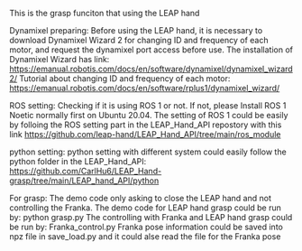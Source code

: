 This is the grasp funciton that using the LEAP hand

Dynamixel preparing:
Before using the LEAP hand, it is necessary to download Dynamixel Wizard 2 for changing ID and frequency of each motor, and request the dynamixel port access before use. 
The installation of Dynamixel Wizard has link: https://emanual.robotis.com/docs/en/software/dynamixel/dynamixel_wizard2/
Tutorial about changing ID and frequency of each motor: https://emanual.robotis.com/docs/en/software/rplus1/dynamixel_wizard/

ROS setting:
Checking if it is using ROS 1 or not. If not, please Install ROS 1 Noetic normally first on Ubuntu 20.04.
The setting of ROS 1 could be easily by folloing the ROS setting part in the LEAP_Hand_API repostory with this link https://github.com/leap-hand/LEAP_Hand_API/tree/main/ros_module

python setting:
python setting with different system could easily follow the python folder in the LEAP_Hand_API: https://github.com/CarlHu6/LEAP_Hand-grasp/tree/main/LEAP_hand_API/python


For grasp:
The demo code only asking to close the LEAP hand and not controlling the Franka. The demo code for LEAP hand grasp could be run by: python grasp.py 
The controlling with Franka and LEAP hand grasp could be run by: Franka_control.py
Franka pose information could be saved into npz file in save_load.py and it could alse read the file for the Franka pose

